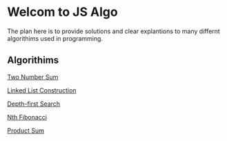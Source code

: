 # Welcom to JS Algo

The plan here is to provide solutions and clear explantions to many differnt algorithims used in programming.

## Algorithims

[Two Number Sum](https://github.com/dboston528/js-algo/tree/master/twoSum)

[Linked List Construction]()

[Depth-first Search]()

[Nth Fibonacci]()

[Product Sum]()

